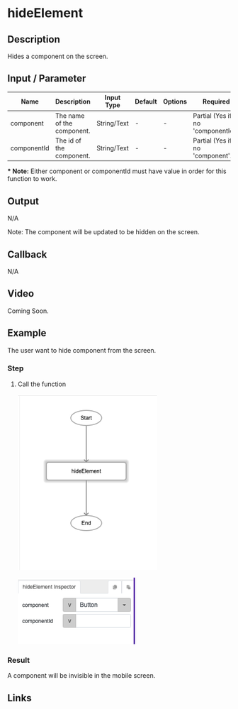 # hideElement

## Description

Hides a component on the screen.

## Input / Parameter

| Name | Description | Input Type | Default | Options | Required |
| ------ | ------ | ------ | ------ | ------ | ------ |
| component | The name of the component. | String/Text | - | - | Partial (Yes if no 'componentId'.) |
| componentId | The id of the component. | String/Text | - | - | Partial (Yes if no 'component'.) |

__\* Note:__ Either component or componentId must have value in order for this function to work.

## Output

N/A

Note: The component will be updated to be hidden on the screen.

## Callback

N/A

## Video

Coming Soon.

<!-- Format: [![Video]({image-path})]({url-link}) -->

## Example

The user want to hide component from the screen.

### Step

1. Call the function

    ![](./hideElement-step-1.png)

    ![](./hideElement-step-2.png)

### Result

A component will be invisible in the mobile screen.


## Links